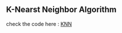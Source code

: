 ## K-Nearst Neighbor Algorithm
check the code here : [KNN](https://nbviewer.jupyter.org/github/zhaoxing-zstar/Al-X/blob/main/PRML/KNN/KNN.ipynb)
